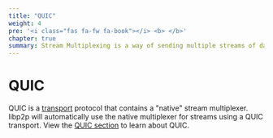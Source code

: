 ```yaml
---
title: "QUIC"
weight: 4
pre: '<i class="fas fa-fw fa-book"></i> <b> </b>'
chapter: true
summary: Stream Multiplexing is a way of sending multiple streams of data over one communication link. It combines multiple signals into one unified signal so it can be transported 'over the wires', then it is demulitiplexed so it can be output and used by separate applications.
---
```


# QUIC

QUIC is a [transport](/concepts/transport/) protocol that contains a "native" stream multiplexer. 
libp2p will automatically use the native multiplexer for streams using a QUIC transport. View the [QUIC
section](/concepts/transport/quic/) to learn about QUIC.
